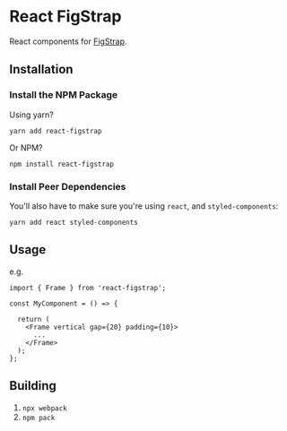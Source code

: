 # React FigStrap

React components for [FigStrap](https://github.com/bitesite/figstrap).

## Installation

### Install the NPM Package

Using yarn?

```
yarn add react-figstrap
```

Or NPM?

```
npm install react-figstrap
```

### Install Peer Dependencies

You'll also have to make sure you're using `react`, and `styled-components`:

```
yarn add react styled-components
```

## Usage

e.g.

```
import { Frame } from 'react-figstrap';

const MyComponent = () => {

  return (
    <Frame vertical gap={20} padding={10}>
      ...
    </Frame>
  );
};
```

## Building

1. `npx webpack`
2. `npm pack`